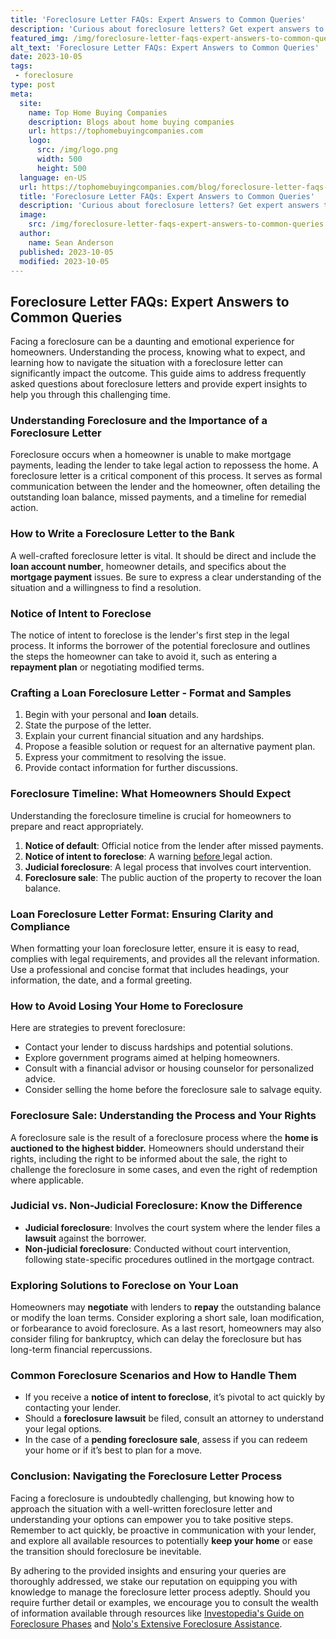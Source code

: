 ```yaml
---
title: 'Foreclosure Letter FAQs: Expert Answers to Common Queries'
description: 'Curious about foreclosure letters? Get expert answers to common queries in our FAQs, providing insightful information to help you navigate the process.'
featured_img: /img/foreclosure-letter-faqs-expert-answers-to-common-queries.webp
alt_text: 'Foreclosure Letter FAQs: Expert Answers to Common Queries'
date: 2023-10-05
tags:
 - foreclosure
type: post
meta:
  site:
    name: Top Home Buying Companies
    description: Blogs about home buying companies
    url: https://tophomebuyingcompanies.com
    logo:
      src: /img/logo.png
      width: 500
      height: 500
  language: en-US
  url: https://tophomebuyingcompanies.com/blog/foreclosure-letter-faqs-expert-answers-to-common-queries
  title: 'Foreclosure Letter FAQs: Expert Answers to Common Queries'
  description: 'Curious about foreclosure letters? Get expert answers to common queries in our FAQs, providing insightful information to help you navigate the process.'
  image:
    src: /img/foreclosure-letter-faqs-expert-answers-to-common-queries.webp
  author:
    name: Sean Anderson
  published: 2023-10-05
  modified: 2023-10-05
---
```



## Foreclosure Letter FAQs: Expert Answers to Common Queries

Facing a foreclosure can be a daunting and emotional experience for homeowners. Understanding the process, knowing what to expect, and learning how to navigate the situation with a foreclosure letter can significantly impact the outcome. This guide aims to address frequently asked questions about foreclosure letters and provide expert insights to help you through this challenging time.

### Understanding Foreclosure and the Importance of a Foreclosure Letter

Foreclosure occurs when a homeowner is unable to make mortgage payments, leading the lender to take legal action to repossess the home. A foreclosure letter is a critical component of this process. It serves as formal communication between the lender and the homeowner, often detailing the outstanding loan balance, missed payments, and a timeline for remedial action.

### How to Write a Foreclosure Letter to the Bank

A well-crafted foreclosure letter is vital. It should be direct and include the **loan account number**, homeowner details, and specifics about the **mortgage payment** issues. Be sure to express a clear understanding of the situation and a willingness to find a resolution.

### Notice of Intent to Foreclose

The notice of intent to foreclose is the lender's first step in the legal process. It informs the borrower of the potential foreclosure and outlines the steps the homeowner can take to avoid it, such as entering a **repayment plan** or negotiating modified terms.

### Crafting a Loan Foreclosure Letter - Format and Samples

1. Begin with your personal and **loan** details.
2. State the purpose of the letter.
3. Explain your current financial situation and any hardships.
4. Propose a feasible solution or request for an alternative payment plan.
5. Express your commitment to resolving the issue.
6. Provide contact information for further discussions.

### Foreclosure Timeline: What Homeowners Should Expect

Understanding the foreclosure timeline is crucial for homeowners to prepare and react appropriately. 

1. **Notice of default**: Official notice from the lender after missed payments.
2. **Notice of intent to foreclose**: A warning [before  ](https://tophomebuyingcompanies.com/blog/creating-an-action-plan-after-receiving-a-foreclosure-letter)legal action.
3. **Judicial foreclosure**: A legal process that involves court intervention.
4. **Foreclosure sale**: The public auction of the property to recover the loan balance.

### Loan Foreclosure Letter Format: Ensuring Clarity and Compliance

When formatting your loan foreclosure letter, ensure it is easy to read, complies with legal requirements, and provides all the relevant information. Use a professional and concise format that includes headings, your information, the date, and a formal greeting.

### How to Avoid Losing Your Home to Foreclosure

Here are strategies to prevent foreclosure:
  - Contact your lender to discuss hardships and potential solutions.
  - Explore government programs aimed at helping homeowners.
  - Consult with a financial advisor or housing counselor for personalized advice.
  - Consider selling the home before the foreclosure sale to salvage equity.
  
### Foreclosure Sale: Understanding the Process and Your Rights

A foreclosure sale is the result of a foreclosure process where the **home is auctioned to the highest bidder.** Homeowners should understand their rights, including the right to be informed about the sale, the right to challenge the foreclosure in some cases, and even the right of redemption where applicable.

### Judicial vs. Non-Judicial Foreclosure: Know the Difference
  - **Judicial foreclosure**: Involves the court system where the lender files a **lawsuit** against the borrower.
  - **Non-judicial foreclosure**: Conducted without court intervention, following state-specific procedures outlined in the mortgage contract.

### Exploring Solutions to Foreclose on Your Loan

Homeowners may **negotiate** with lenders to **repay** the outstanding balance or modify the loan terms. Consider exploring a short sale, loan modification, or forbearance to avoid foreclosure. As a last resort, homeowners may also consider filing for bankruptcy, which can delay the foreclosure but has long-term financial repercussions.

### Common Foreclosure Scenarios and How to Handle Them
  - If you receive a **notice of intent to foreclose**, it’s pivotal to act quickly by contacting your lender.
  - Should a **foreclosure lawsuit** be filed, consult an attorney to understand your legal options.
  - In the case of a **pending foreclosure sale**, assess if you can redeem your home or if it’s best to plan for a move.

### Conclusion: Navigating the Foreclosure Letter Process

Facing a foreclosure is undoubtedly challenging, but knowing how to approach the situation with a well-written foreclosure letter and understanding your options can empower you to take positive steps. Remember to act quickly, be proactive in communication with your lender, and explore all available resources to potentially **keep your home** or ease the transition should foreclosure be inevitable.

By adhering to the provided insights and ensuring your queries are thoroughly addressed, we stake our reputation on equipping you with knowledge to manage the foreclosure letter process adeptly. Should you require further detail or examples, we encourage you to consult the wealth of information available through resources like [Investopedia's Guide on Foreclosure Phases](https://www.investopedia.com/financial-edge/0510/the-6-phases-of-a-foreclosure.aspx) and [Nolo's Extensive Foreclosure Assistance](https://www.nolo.com/legal-encyclopedia/free-books/foreclosure-book/chapter9-3.html).